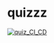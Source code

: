# quizzz

[![quiz_CI_CD](https://github.com/mikolaz27/quizzz/actions/workflows/ci_cd.yml/badge.svg?branch=main)](https://github.com/mikolaz27/quizzz/actions/workflows/ci_cd.yml)
